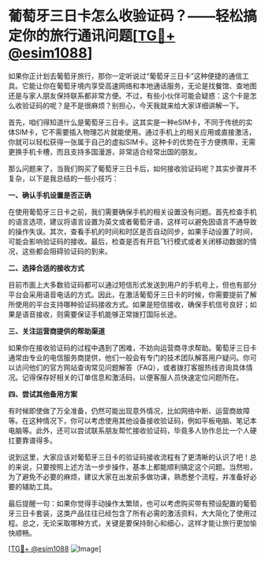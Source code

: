 # 葡萄牙三日卡怎么收验证码？——轻松搞定你的旅行通讯问题[[TG💪+ @esim1088](https://t.me/s/esim1088)]

如果你正计划去葡萄牙旅行，那你一定听说过“葡萄牙三日卡”这种便捷的通信工具。它能让你在葡萄牙境内享受高速网络和本地通话服务，无论是找餐馆、查地图还是与家人朋友保持联系都非常方便。不过，有些小伙伴可能会疑惑：这个卡是怎么收验证码的呢？是不是很麻烦？别担心，今天我就来给大家详细讲解一下。

首先，咱们得知道什么是葡萄牙三日卡。这其实是一种eSIM卡，不同于传统的实体SIM卡，它不需要插入物理芯片就能使用。通过手机上的相关应用或直接激活，你就可以轻松获得一张属于自己的虚拟SIM卡。这种卡的优势在于方便携带，无需更换手机卡槽，而且支持多国漫游，非常适合经常出国的朋友。

那么问题来了，当我们购买了葡萄牙三日卡后，如何接收验证码呢？其实步骤并不复杂，以下是我总结的一些小技巧：

**一、确认手机设置是否正确**

在使用葡萄牙三日卡之前，我们需要确保手机的相关设置没有问题。首先检查手机的语言选项，建议将语言设置为英文或者葡萄牙语，这样可以避免因语言不通导致的操作失误。其次，查看手机的时间和时区是否自动同步，如果手动设置了时间，可能会影响验证码的接收。最后，检查是否有开启飞行模式或者关闭移动数据的情况，这些都会阻碍验证码的到来。

**二、选择合适的接收方式**

目前市面上大多数验证码都可以通过短信形式发送到用户的手机号上，但也有部分平台会采用语音电话的方式。因此，在激活葡萄牙三日卡的时候，你需要提前了解所使用的平台支持哪种验证码接收方式。如果是短信接收，确保手机信号良好；如果是语音接收，则需要保证手机能够正常拨打国际长途。

**三、关注运营商提供的帮助渠道**

如果你在接收验证码的过程中遇到了困难，不妨向运营商寻求帮助。葡萄牙三日卡通常由专业的电信服务商提供，他们一般会有专门的技术团队解答用户疑问。你可以访问他们的官方网站查询常见问题解答（FAQ），或者拨打客服热线咨询具体情况。记得保存好相关的订单信息和激活码，以便客服人员快速定位问题所在。

**四、尝试其他备用方案**

有时候即使做了万全准备，仍然可能出现意外情况，比如网络中断、运营商故障等。在这种情况下，你可以考虑使用其他设备接收验证码，例如平板电脑、笔记本电脑等。此外，还可以尝试联系朋友帮忙接收验证码，毕竟多人协作总比一个人硬扛要靠谱得多。

说到这里，大家应该对葡萄牙三日卡的验证码接收流程有了更清晰的认识了吧！总的来说，只要按照上述方法一步步操作，基本上都能顺利搞定这个问题。当然啦，为了避免不必要的麻烦，建议大家在出发前多做功课，熟悉整个流程，并准备好必要的辅助工具。

最后提醒一句：如果你觉得手动操作太繁琐，也可以考虑购买带有预设配置的葡萄牙三日卡套装，这类产品往往已经包含了所有必需的激活资料，大大简化了使用过程。总之，无论采取哪种方式，关键是要保持耐心和细心，这样才能让旅行更加愉快顺畅。

[[TG💪+ @esim1088](https://t.me/s/esim1088) ![Image](https://i.postimg.cc/4NQfJmqS/Snipaste-2025-05-13-00-14-12.png)]